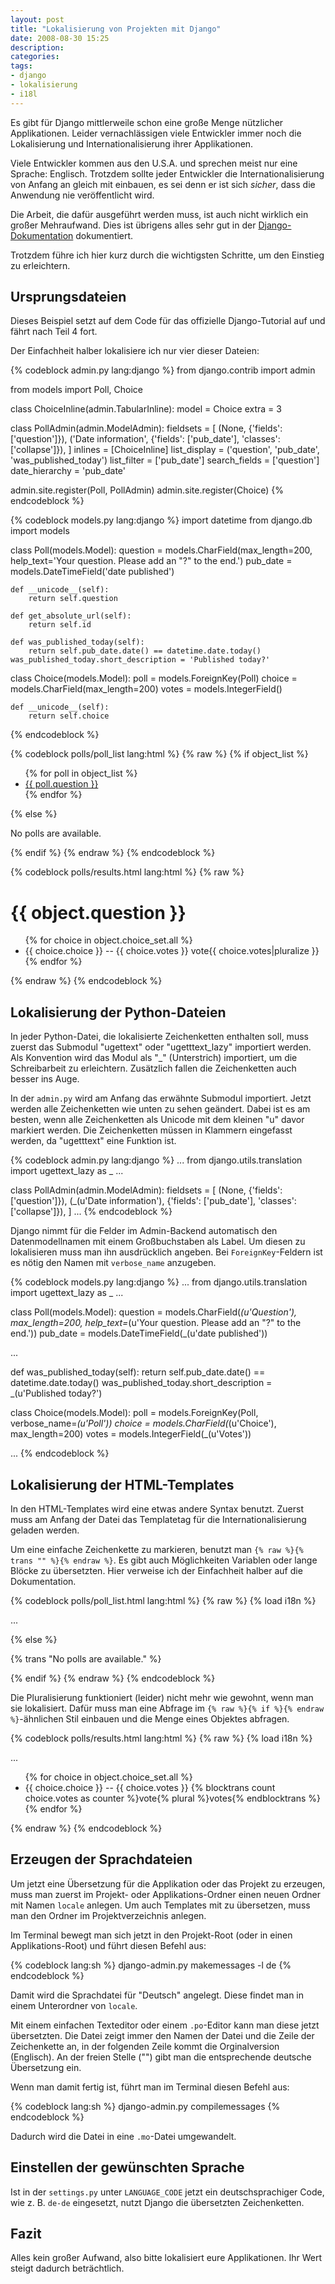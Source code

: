 ```yaml
---
layout: post
title: "Lokalisierung von Projekten mit Django"
date: 2008-08-30 15:25
description:
categories:
tags:
- django
- lokalisierung
- i18l
---
```


Es gibt für Django mittlerweile schon eine große Menge nützlicher Applikationen. Leider vernachlässigen viele Entwickler immer noch die Lokalisierung und Internationalisierung ihrer Applikationen.

Viele Entwickler kommen aus den U.S.A. und sprechen meist nur eine Sprache: Englisch. Trotzdem sollte jeder Entwickler die Internationalisierung von Anfang an gleich mit einbauen, es sei denn er ist sich *sicher*, dass die Anwendung nie veröffentlicht wird.

Die Arbeit, die dafür ausgeführt werden muss, ist auch nicht wirklich ein großer Mehraufwand. Dies ist übrigens alles sehr gut in der [Django-Dokumentation](https://docs.djangoproject.com/en/dev/topics/i18n/) dokumentiert.

Trotzdem führe ich hier kurz durch die wichtigsten Schritte, um den Einstieg zu erleichtern.

## Ursprungsdateien

Dieses Beispiel setzt auf dem Code für das offizielle Django-Tutorial auf und fährt nach Teil 4 fort.

Der Einfachheit halber lokalisiere ich nur vier dieser Dateien:

{% codeblock admin.py lang:django %}
from django.contrib import admin

from models import Poll, Choice

class ChoiceInline(admin.TabularInline):
    model = Choice
    extra = 3

class PollAdmin(admin.ModelAdmin):
    fieldsets = [
        (None,               {'fields': ['question']}),
        ('Date information', {'fields': ['pub_date'], 'classes': ['collapse']}),
    ]
    inlines = [ChoiceInline]
    list_display = ('question', 'pub_date', 'was_published_today')
    list_filter = ['pub_date']
    search_fields = ['question']
    date_hierarchy = 'pub_date'

admin.site.register(Poll, PollAdmin)
admin.site.register(Choice)
{% endcodeblock %}

{% codeblock models.py lang:django %}
import datetime
from django.db import models

class Poll(models.Model):
    question = models.CharField(max_length=200, help_text='Your question. Please add an "?" to the end.')
    pub_date = models.DateTimeField('date published')

    def __unicode__(self):
        return self.question

    def get_absolute_url(self):
        return self.id

    def was_published_today(self):
        return self.pub_date.date() == datetime.date.today()
    was_published_today.short_description = 'Published today?'

class Choice(models.Model):
    poll = models.ForeignKey(Poll)
    choice = models.CharField(max_length=200)
    votes = models.IntegerField()

    def __unicode__(self):
        return self.choice

{% endcodeblock %}

{% codeblock polls/poll_list lang:html %}
{% raw %}
{% if object_list %}
    <ul>
    {% for poll in object_list %}
        <li><a href="{{ poll.get_absolute_url }}/">{{ poll.question }}</a></li>
    {% endfor %}
    </ul>
{% else %}
    <p>No polls are available.</p>
{% endif %}
{% endraw %}
{% endcodeblock %}

{% codeblock polls/results.html lang:html %}
{% raw %}
<h1>{{ object.question }}</h1>

<ul>
{% for choice in object.choice_set.all %}
    <li>{{ choice.choice }} -- {{ choice.votes }} vote{{ choice.votes|pluralize }}</li>
{% endfor %}
</ul>
{% endraw %}
{% endcodeblock %}

## Lokalisierung der Python-Dateien

In jeder Python-Datei, die lokalisierte Zeichenketten enthalten soll, muss zuerst das Submodul "ugettext" oder "ugetttext\_lazy" importiert werden. Als Konvention wird das Modul als "_" (Unterstrich) importiert, um die Schreibarbeit zu erleichtern. Zusätzlich fallen die Zeichenketten auch besser ins Auge.

In der `admin.py` wird am Anfang das erwähnte Submodul importiert. Jetzt werden alle Zeichenketten wie unten zu sehen geändert. Dabei ist es am besten, wenn alle Zeichenketten als Unicode mit dem kleinen "u" davor markiert werden. Die Zeichenketten müssen in Klammern eingefasst werden, da "ugetttext" eine Funktion ist.

{% codeblock admin.py lang:django %}
...
from django.utils.translation import ugettext_lazy as _
...

class PollAdmin(admin.ModelAdmin):
fieldsets = [
    (None,               {'fields': ['question']}),
    (_(u'Date information'), {'fields': ['pub_date'], 'classes': ['collapse']}),
]
...
{% endcodeblock %}

Django nimmt für die Felder im Admin-Backend automatisch den Datenmodellnamen mit einem Großbuchstaben als Label. Um diesen zu lokalisieren muss man ihn ausdrücklich angeben. Bei `ForeignKey`-Feldern ist es nötig den Namen mit `verbose_name` anzugeben.

{% codeblock models.py lang:django %}
...
from django.utils.translation import ugettext_lazy as _
...

class Poll(models.Model):
question = models.CharField(_(u'Question'), max_length=200, help_text=_(u'Your question. Please add an "?" to the end.'))
pub_date = models.DateTimeField(_(u'date published'))

...

def was_published_today(self):
    return self.pub_date.date() == datetime.date.today()
was_published_today.short_description = _(u'Published today?')

class Choice(models.Model):
poll = models.ForeignKey(Poll, verbose_name=_(u'Poll'))
choice = models.CharField(_(u'Choice'), max_length=200)
votes = models.IntegerField(_(u'Votes'))

...
{% endcodeblock %}

## Lokalisierung der HTML-Templates

In den HTML-Templates wird eine etwas andere Syntax benutzt. Zuerst muss am Anfang der Datei das Templatetag für die Internationalisierung geladen werden.

Um eine einfache Zeichenkette zu markieren, benutzt man `{% raw %}{% trans "" %}{% endraw %}`. Es gibt auch Möglichkeiten Variablen oder lange Blöcke zu übersetzten. Hier verweise ich der Einfachheit halber auf die Dokumentation.

{% codeblock polls/poll_list.html lang:html %}
{% raw %}
{% load i18n %}

...

{% else %}
    <p>{% trans "No polls are available." %}</p>
{% endif %}
{% endraw %}
{% endcodeblock %}

Die Pluralisierung funktioniert (leider) nicht mehr wie gewohnt, wenn man sie lokalisiert. Dafür muss man eine Abfrage im `{% raw %}{% if %}{% endraw %}`-ähnlichen Stil einbauen und die Menge eines Objektes abfragen.

{% codeblock polls/results.html lang:html %}
{% raw %}
{% load i18n %}

...

<ul>
{% for choice in object.choice_set.all %}
    <li>{{ choice.choice }} -- {{ choice.votes }} {% blocktrans count choice.votes as counter %}vote{% plural %}votes{% endblocktrans %}</li>
{% endfor %}
</ul>
{% endraw %}
{% endcodeblock %}

## Erzeugen der Sprachdateien

Um jetzt eine Übersetzung für die Applikation oder das Projekt zu erzeugen, muss man zuerst im Projekt- oder Applikations-Ordner einen neuen Ordner mit Namen `locale` anlegen. Um auch Templates mit zu übersetzen, muss man den Ordner im Projektverzeichnis anlegen.

Im Terminal bewegt man sich jetzt in den Projekt-Root (oder in einen Applikations-Root) und führt diesen Befehl aus:

{% codeblock lang:sh %}
django-admin.py makemessages -l de
{% endcodeblock %}

Damit wird die Sprachdatei für "Deutsch" angelegt. Diese findet man in einem Unterordner von `locale`.

Mit einem einfachen Texteditor oder einem `.po`-Editor kann man diese jetzt übersetzten. Die Datei zeigt immer den Namen der Datei und die Zeile der Zeichenkette an, in der folgenden Zeile kommt die Orginalversion (Englisch). An der freien Stelle ("") gibt man die entsprechende deutsche Übersetzung ein.

Wenn man damit fertig ist, führt man im Terminal diesen Befehl aus:

{% codeblock lang:sh %}
django-admin.py compilemessages
{% endcodeblock %}

Dadurch wird die Datei in eine `.mo`-Datei umgewandelt.

## Einstellen der gewünschten Sprache

Ist in der `settings.py` unter `LANGUAGE_CODE` jetzt ein deutschsprachiger Code, wie z. B. `de-de` eingesetzt, nutzt Django die übersetzten Zeichenketten.

## Fazit

Alles kein großer Aufwand, also bitte lokalisiert eure Applikationen. Ihr Wert steigt dadurch beträchtlich.
